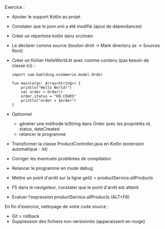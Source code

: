 
Exercice :

- Ajouter le support Kotlin au projet
- Constater que le pom.xml a été modifié (ajout de dépendances)
- Créer un répertoire kotlin dans src/main
- Le déclarer comme source (bouton droit -> Mark directory as -> Sources Root)

- Créer un fichier HelloWorld.kt avec comme contenu (pas besoin de classe ici) :

      import com.baeldung.ecommerce.model.Order

      fun main(args: Array<String>) {
          println("Hello World!")
          val order = Order()
          order.status = "EN_COURS"
          println("order = $order")
      }

- Optionnel
  - générer une méthode toString dans Order avec les propriétés id, status, dateCreated
  - relancer le programme 


- Transformer la classe ProductController.java en Kotlin (extension automatique : .kt)
- Corriger les éventuels problèmes de compilation
- Relancer le programme en mode debug
- Mettre un point d'arrêt sur la ligne get() = productService.allProducts
- F5 dans le navigateur, constater que le point d'arrêt est atteint
- Evaluer l'expression productService.allProducts (ALT+F8)


En fin d'exercice, nettoyage de votre code source :

- Git > rollback
- Suppression des fichiers non versionnés (apparaissent en rouge)
